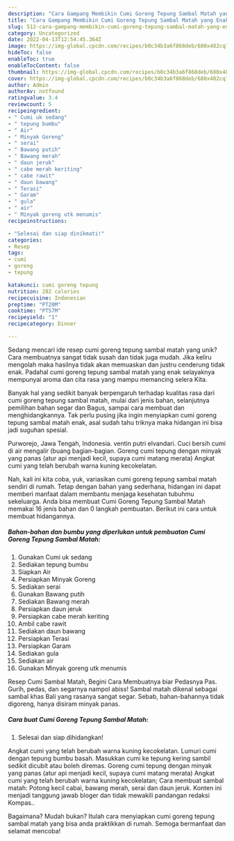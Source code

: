 ```yaml
---
description: "Cara Gampang Membikin Cumi Goreng Tepung Sambal Matah yang Enak"
title: "Cara Gampang Membikin Cumi Goreng Tepung Sambal Matah yang Enak"
slug: 512-cara-gampang-membikin-cumi-goreng-tepung-sambal-matah-yang-enak
category: Uncategorized
date: 2022-04-13T12:54:45.364Z
image: https://img-global.cpcdn.com/recipes/b0c34b3a6f868deb/680x482cq70/cumi-goreng-tepung-sambal-matah-foto-resep-utama.jpg
hideToc: false
enableToc: true
enableTocContent: false
thumbnail: https://img-global.cpcdn.com/recipes/b0c34b3a6f868deb/680x482cq70/cumi-goreng-tepung-sambal-matah-foto-resep-utama.jpg
cover: https://img-global.cpcdn.com/recipes/b0c34b3a6f868deb/680x482cq70/cumi-goreng-tepung-sambal-matah-foto-resep-utama.jpg
author: Admin
authorAv: notfound
ratingvalue: 3.4
reviewcount: 5
recipeingredient:
- " Cumi uk sedang"
- " tepung bumbu"
- " Air"
- " Minyak Goreng"
- " serai"
- " Bawang putih"
- " Bawang merah"
- " daun jeruk"
- " cabe merah keriting"
- " cabe rawit"
- " daun bawang"
- " Terasi"
- " Garam"
- " gula"
- " air"
- " Minyak goreng utk menumis"
recipeinstructions:

- "Selesai dan siap dinikmati!"
categories:
- Resep
tags:
- cumi
- goreng
- tepung

katakunci: cumi goreng tepung 
nutrition: 282 calories
recipecuisine: Indonesian
preptime: "PT20M"
cooktime: "PT57M"
recipeyield: "1"
recipecategory: Dinner

---
```





Sedang mencari ide resep cumi goreng tepung sambal matah yang unik? Cara membuatnya sangat tidak susah dan tidak juga mudah. Jika keliru mengolah maka hasilnya tidak akan memuaskan dan justru cenderung tidak enak. Padahal cumi goreng tepung sambal matah yang enak selayaknya mempunyai aroma dan cita rasa yang mampu memancing selera Kita.





Banyak hal yang sedikit banyak berpengaruh terhadap kualitas rasa dari cumi goreng tepung sambal matah, mulai dari jenis bahan, selanjutnya pemilihan bahan segar dan Bagus, sampai cara membuat dan menghidangkannya. Tak perlu pusing jika ingin menyiapkan cumi goreng tepung sambal matah enak,      asal sudah tahu triknya maka hidangan ini bisa jadi suguhan spesial.














Purworejo, Jawa Tengah, Indonesia. ventin putri elvandari. Cuci bersih cumi di air mengalir (buang bagian-bagian. Goreng cumi tepung dengan minyak yang panas (atur api menjadi kecil, supaya cumi matang merata) Angkat cumi yang telah berubah warna kuning kecokelatan.






Nah, kali ini kita coba, yuk, variasikan cumi goreng tepung sambal matah sendiri di rumah. Tetap dengan bahan yang sederhana, hidangan ini dapat memberi manfaat dalam membantu menjaga kesehatan tubuhmu sekeluarga. Anda bisa membuat Cumi Goreng Tepung Sambal Matah memakai 16 jenis bahan dan 0 langkah pembuatan. Berikut ini cara untuk membuat hidangannya.

<!--inarticleads1-->

##### Bahan-bahan dan bumbu yang diperlukan untuk pembuatan Cumi Goreng Tepung Sambal Matah:

1. Gunakan  Cumi uk sedang
1. Sediakan  tepung bumbu
1. Siapkan  Air
1. Persiapkan  Minyak Goreng
1. Sediakan  serai
1. Gunakan  Bawang putih
1. Sediakan  Bawang merah
1. Persiapkan  daun jeruk
1. Persiapkan  cabe merah keriting
1. Ambil  cabe rawit
1. Sediakan  daun bawang
1. Persiapkan  Terasi
1. Persiapkan  Garam
1. Sediakan  gula
1. Sediakan  air
1. Gunakan  Minyak goreng utk menumis


Resep Cumi Sambal Matah, Begini Cara Membuatnya biar Pedasnya Pas. Gurih, pedas, dan segarnya nampol abiss! Sambal matah dikenal sebagai sambal khas Bali yang rasanya sangat segar. Sebab, bahan-bahannya tidak digoreng, hanya disiram minyak panas. 

<!--inarticleads2-->

##### Cara buat Cumi Goreng Tepung Sambal Matah:


1. Selesai dan siap dihidangkan!

Angkat cumi yang telah berubah warna kuning kecokelatan. Lumuri cumi dengan tepung bumbu basah. Masukkan cumi ke tepung kering sambil sedikit dicubit atau boleh diremas. Goreng cumi tepung dengan minyak yang panas (atur api menjadi kecil, supaya cumi matang merata) Angkat cumi yang telah berubah warna kuning kecokelatan; Cara membuat sambal matah: Potong kecil cabai, bawang merah, serai dan daun jeruk. Konten ini menjadi tanggung jawab bloger dan tidak mewakili pandangan redaksi Kompas.. 

Bagaimana? Mudah bukan? Itulah cara menyiapkan cumi goreng tepung sambal matah yang bisa anda praktikkan di rumah. Semoga bermanfaat dan selamat mencoba!
